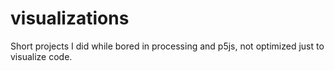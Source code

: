 # visualizations
Short projects I did while bored in processing and p5js, not optimized just to visualize code.
